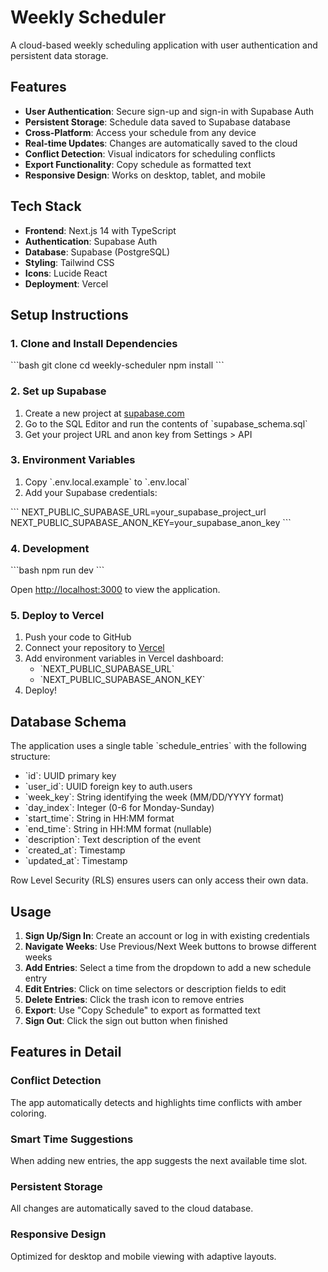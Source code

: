 # Weekly Scheduler

A cloud-based weekly scheduling application with user authentication and persistent data storage.

## Features

- **User Authentication**: Secure sign-up and sign-in with Supabase Auth
- **Persistent Storage**: Schedule data saved to Supabase database
- **Cross-Platform**: Access your schedule from any device
- **Real-time Updates**: Changes are automatically saved to the cloud
- **Conflict Detection**: Visual indicators for scheduling conflicts
- **Export Functionality**: Copy schedule as formatted text
- **Responsive Design**: Works on desktop, tablet, and mobile

## Tech Stack

- **Frontend**: Next.js 14 with TypeScript
- **Authentication**: Supabase Auth
- **Database**: Supabase (PostgreSQL)
- **Styling**: Tailwind CSS
- **Icons**: Lucide React
- **Deployment**: Vercel

## Setup Instructions

### 1. Clone and Install Dependencies

\`\`\`bash
git clone <your-repo-url>
cd weekly-scheduler
npm install
\`\`\`

### 2. Set up Supabase

1. Create a new project at [supabase.com](https://supabase.com)
2. Go to the SQL Editor and run the contents of \`supabase_schema.sql\`
3. Get your project URL and anon key from Settings > API

### 3. Environment Variables

1. Copy \`.env.local.example\` to \`.env.local\`
2. Add your Supabase credentials:

\`\`\`
NEXT_PUBLIC_SUPABASE_URL=your_supabase_project_url
NEXT_PUBLIC_SUPABASE_ANON_KEY=your_supabase_anon_key
\`\`\`

### 4. Development

\`\`\`bash
npm run dev
\`\`\`

Open [http://localhost:3000](http://localhost:3000) to view the application.

### 5. Deploy to Vercel

1. Push your code to GitHub
2. Connect your repository to [Vercel](https://vercel.com)
3. Add environment variables in Vercel dashboard:
   - \`NEXT_PUBLIC_SUPABASE_URL\`
   - \`NEXT_PUBLIC_SUPABASE_ANON_KEY\`
4. Deploy!

## Database Schema

The application uses a single table \`schedule_entries\` with the following structure:

- \`id\`: UUID primary key
- \`user_id\`: UUID foreign key to auth.users
- \`week_key\`: String identifying the week (MM/DD/YYYY format)
- \`day_index\`: Integer (0-6 for Monday-Sunday)
- \`start_time\`: String in HH:MM format
- \`end_time\`: String in HH:MM format (nullable)
- \`description\`: Text description of the event
- \`created_at\`: Timestamp
- \`updated_at\`: Timestamp

Row Level Security (RLS) ensures users can only access their own data.

## Usage

1. **Sign Up/Sign In**: Create an account or log in with existing credentials
2. **Navigate Weeks**: Use Previous/Next Week buttons to browse different weeks
3. **Add Entries**: Select a time from the dropdown to add a new schedule entry
4. **Edit Entries**: Click on time selectors or description fields to edit
5. **Delete Entries**: Click the trash icon to remove entries
6. **Export**: Use "Copy Schedule" to export as formatted text
7. **Sign Out**: Click the sign out button when finished

## Features in Detail

### Conflict Detection
The app automatically detects and highlights time conflicts with amber coloring.

### Smart Time Suggestions
When adding new entries, the app suggests the next available time slot.

### Persistent Storage
All changes are automatically saved to the cloud database.

### Responsive Design
Optimized for desktop and mobile viewing with adaptive layouts.